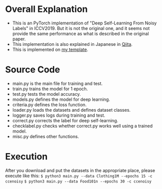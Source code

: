 # Overall Explanation
- This is an PyTorch implementation of "Deep Self-Learning From Noisy Labels" in ICCV2019. But it is not the original one, and it seems not provide the same performance as what is described in the original paper.
- This implementation is also explained in Japanese in [Qiita](https://qiita.com/hatiparallel/items/e79fb004f7ad687304c8).
- This is implemented on [my template](https://github.com/hatiparallel/template).

# Source Code
- main.py is the main file for training and test.
- train.py trains the model for 1 epoch.
- test.py tests the model accuracy.
- models.py defines the model for deep learning.
- criteria.py defines the loss function.
- loader.py loads the datasets and defines dataset classes.
- logger.py saves logs during training and test.
- correct.py corrects the label for deep self-learning.
- checklabel.py checks whether correct.py works well using a trained model.
- misc.py defines other functions.

# Execution
After you download and put the datasets in the appropriate place, please execute like this:
`$ python3 main.py --data Clothing1M --epochs 15 -c ccenoisy`
`$ python3 main.py --data Food101n --epochs 30 -c ccenoisy`